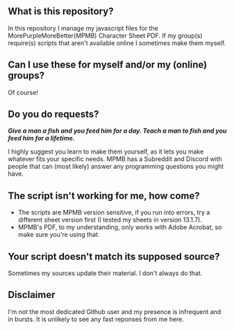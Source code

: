 ## What is this repository?
In this repository I manage my javascript files for the MorePurpleMoreBetter(MPMB) Character Sheet PDF.
If my group(s) require(s) scripts that aren't available online I sometimes make them myself.

## Can I use these for myself and/or my (online) groups?
Of course! 

## Do you do requests?
**_Give a man a fish and you feed him for a day. Teach a man to fish and you feed him for a lifetime._**

I highly suggest you learn to make them yourself, as it lets you make whatever fits your specific needs.
MPMB has a Subreddit and Discord with people that can (most likely) answer any programming questions you might have.

## The script isn't working for me, how come?
- The scripts are MPMB version sensitive, if you run into errors, try a different sheet version first (I tested my sheets in version 13.1.7).
- MPMB's PDF, to my understanding, only works with Adobe Acrobat, so make sure you're using that.

## Your script doesn't match its supposed source?
Sometimes my sources update their material. I don't always do that.

## Disclaimer
I'm not the most dedicated Github user and my presence is infrequent and in bursts. It is unlikely to see any fast reponses from me here.
